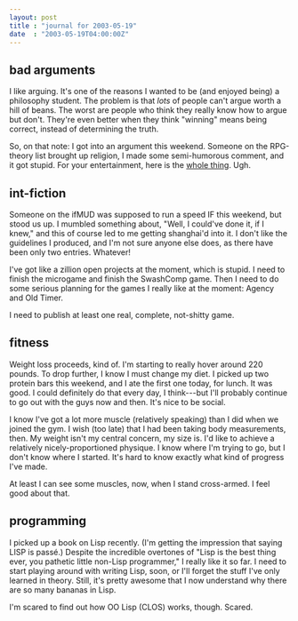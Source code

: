 ```yaml
---
layout: post
title : "journal for 2003-05-19"
date  : "2003-05-19T04:00:00Z"
---
```



## bad arguments

I like arguing.  It's one of the reasons I wanted to be (and enjoyed being) a philosophy student.  The problem is that <em>lots</em> of people can't argue worth a hill of beans.  The worst are people who think they really know how to argue but don't.  They're even better when they think "winning" means being correct, instead of determining the truth.

So, on that note: I got into an argument this weekend.  Someone on the RPG-theory list brought up religion, I made some semi-humorous comment, and it got stupid.  For your entertainment, here is the <a href='/argument/2003-05-17'>whole thing</a>.  Ugh.

## int-fiction

Someone on the ifMUD was supposed to run a speed IF this weekend, but stood us up.  I mumbled something about, "Well, I could've done it, if I knew," and this of course led to me getting shanghai'd into it.  I don't like the guidelines I produced, and I'm not sure anyone else does, as there have been only two entries.  Whatever! 

I've got like a zillion open projects at the moment, which is stupid.  I need to finish the microgame and finish the SwashComp game.  Then I need to do some serious planning for the games I really like at the moment: Agency and Old Timer.

I need to publish at least one real, complete, not-shitty game.

## fitness

Weight loss proceeds, kind of.  I'm starting to really hover around 220 pounds. To drop further, I know I must change my diet.  I picked up two protein bars this weekend, and I ate the first one today, for lunch.  It was good.  I could definitely do that every day, I think---but I'll probably continue to go out with the guys now and then.  It's nice to be social.

I know I've got a lot more muscle (relatively speaking) than I did when we joined the gym.  I wish (too late) that I had been taking body measurements, then.  My weight isn't my central concern, my size is.  I'd like to achieve a relatively nicely-proportioned physique.  I know where I'm trying to go, but I don't know where I started.  It's hard to know exactly what kind of progress I've made.

At least I can see some muscles, now, when I stand cross-armed.  I feel good about that.

## programming

I picked up a book on Lisp recently.  (I'm getting the impression that saying LISP is pass&eacute;.)  Despite the incredible overtones of "Lisp is the best thing ever, you pathetic little non-Lisp programmer," I really like it so far. I need to start playing around with writing Lisp, soon, or I'll forget the stuff I've only learned in theory.  Still, it's pretty awesome that I now understand why there are so many bananas in Lisp.

I'm scared to find out how OO Lisp (CLOS) works, though.  Scared.

